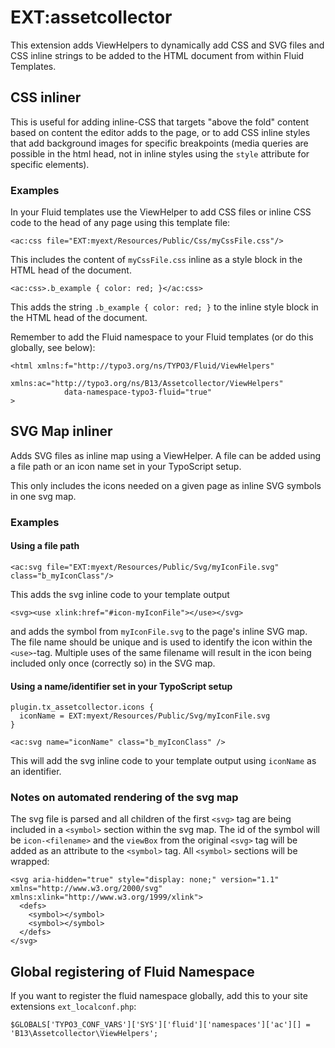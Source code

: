 # EXT:assetcollector

This extension adds ViewHelpers to dynamically add CSS and SVG files and CSS inline strings to be added to the HTML 
document from within Fluid Templates. 

## CSS inliner

This is useful for adding inline-CSS that targets "above the fold" content based on content the editor adds to the page, 
or to add CSS inline styles that add background images for specific breakpoints (media queries are possible in the html 
head, not in inline styles using the `style` attribute for specific elements). 

### Examples

In your Fluid templates use the ViewHelper to add CSS files or inline CSS code to the head of any page using this
template file:

```
<ac:css file="EXT:myext/Resources/Public/Css/myCssFile.css"/>
``` 
This includes the content of `myCssFile.css` inline as a style block in the HTML head of the document.

```
<ac:css>.b_example { color: red; }</ac:css>
```
This adds the string `.b_example { color: red; }` to the inline style block in the HTML head of the document.

Remember to add the Fluid namespace to your Fluid templates (or do this globally, see below):

```
<html xmlns:f="http://typo3.org/ns/TYPO3/Fluid/ViewHelpers"
			xmlns:ac="http://typo3.org/ns/B13/Assetcollector/ViewHelpers"
			data-namespace-typo3-fluid="true"
>
```

## SVG Map inliner

Adds SVG files as inline map using a ViewHelper. A file can be added using a file path or an icon name set in your
TypoScript setup. 

This only includes the icons needed on a given page as inline SVG symbols in one svg map.


### Examples

#### Using a file path

```
<ac:svg file="EXT:myext/Resources/Public/Svg/myIconFile.svg" class="b_myIconClass"/>
```
This adds the svg inline code to your template output

```
<svg><use xlink:href="#icon-myIconFile"></use></svg>
```

and adds the symbol from `myIconFile.svg` to the page's inline SVG map. The file name should be unique and is used 
to identify the icon within the `<use>`-tag. Multiple uses of the same filename will result in the icon being included
only once (correctly so) in the SVG map.

#### Using a name/identifier set in your TypoScript setup

```
plugin.tx_assetcollector.icons {
  iconName = EXT:myext/Resources/Public/Svg/myIconFile.svg
}
```

```
<ac:svg name="iconName" class="b_myIconClass" />
```

This will add the svg inline code to your template output using `iconName` as an identifier.

### Notes on automated rendering of the svg map

The svg file is parsed and all children of the first `<svg>` tag are being included in a `<symbol>` section within the
svg map. The id of the symbol will be `icon-<filename>` and the `viewBox` from the original `<svg>` tag will be added
as an attribute to the `<symbol>` tag.
All `<symbol>` sections will be wrapped:

```
<svg aria-hidden="true" style="display: none;" version="1.1" xmlns="http://www.w3.org/2000/svg" xmlns:xlink="http://www.w3.org/1999/xlink">
  <defs>
    <symbol></symbol>
    <symbol></symbol> 	
  </defs>
</svg>
```

## Global registering of Fluid Namespace

If you want to register the fluid namespace globally, add this to your site extensions `ext_localconf.php`:

```
$GLOBALS['TYPO3_CONF_VARS']['SYS']['fluid']['namespaces']['ac'][] = 'B13\Assetcollector\ViewHelpers';
```